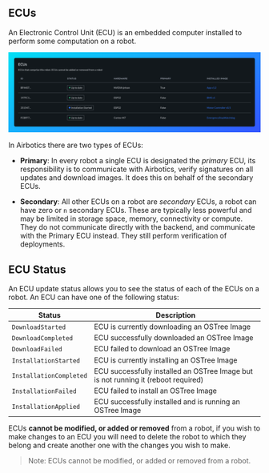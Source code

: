 ## ECUs

An Electronic Control Unit (ECU) is an embedded computer installed to perform some computation on a robot.

![ECU details.](../../imgs/ecus.png)


In Airbotics there are two types of ECUs:

- **Primary**: In every robot a single ECU is designated the _primary_ ECU, its responsibility is to communicate with Airbotics, verify signatures on all updates and download images. It does this on behalf of the secondary ECUs.

- **Secondary**: All other ECUs on a robot are _secondary_ ECUs, a robot can have zero or `n` secondary ECUs. These are typically less powerful and may be limited in storage space, memory, connectivity or compute. They do not communicate directly with the backend, and communicate with the Primary ECU instead. They still perform verification of deployments.

## ECU Status

An ECU update status allows you to see the status of each of the ECUs on a robot.
An ECU can have one of the following status:

| Status                  | Description                                                                         |
| ------------------------|-------------------------------------------------------------------------------------|
| `DownloadStarted`       | ECU is currently downloading an OSTree Image                                        |
| `DownloadCompleted`     | ECU successfully downloaded an OSTree Image                                         |
| `DownloadFailed`        |  ECU failed to download an OSTree Image                                             |
| `InstallationStarted`   | ECU is currently installing an OSTree Image                                         |
| `InstallationCompleted` | ECU successfully installed an OSTree Image but is not running it (reboot required)  |
| `InstallationFailed`    | ECU failed to install an OSTree Image                                               |
| `InstallationApplied`   | ECU successfully installed and is running an OSTree Image                           |



ECUs **cannot be modified, or added or removed** from a robot, if you wish to make changes to an ECU you will need to delete the robot to which they belong and create another one with the changes you wish to make.

<!-- They can range from small microcontrollers, to GPUs, to hardware accelerators, to high-powered x86 boards. -->



> Note: ECUs cannot be modified, or added or removed from a robot.



<!-- ## Viewing which ECUs are in a robot -->
